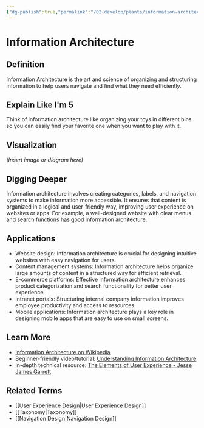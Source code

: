 ```yaml
---
{"dg-publish":true,"permalink":"/02-develop/plants/information-architecture/","title":"Information Architecture","tags":["learning","cognition","information"]}
---
```


# Information Architecture

## **Definition**  
Information Architecture is the art and science of organizing and structuring information to help users navigate and find what they need efficiently.

## **Explain Like I'm 5**  
Think of information architecture like organizing your toys in different bins so you can easily find your favorite one when you want to play with it.

## **Visualization**  
*(Insert image or diagram here)*

## **Digging Deeper**
Information architecture involves creating categories, labels, and navigation systems to make information more accessible. It ensures that content is organized in a logical and user-friendly way, improving user experience on websites or apps. For example, a well-designed website with clear menus and search functions has good information architecture.

## **Applications**  
- Website design: Information architecture is crucial for designing intuitive websites with easy navigation for users.
- Content management systems: Information architecture helps organize large amounts of content in a structured way for efficient retrieval.
- E-commerce platforms: Effective information architecture enhances product categorization and search functionality for better user experience.
- Intranet portals: Structuring internal company information improves employee productivity and access to resources.
- Mobile applications: Information architecture plays a key role in designing mobile apps that are easy to use on small screens.

## **Learn More**  
- [Information Architecture on Wikipedia](https://en.wikipedia.org/wiki/Information_architecture)
- Beginner-friendly video/tutorial: [Understanding Information Architecture](https://www.youtube.com/watch?v=Zo4j9t2VqCU)
- In-depth technical resource: [The Elements of User Experience - Jesse James Garrett](https://www.jjg.net/elements/) 

## **Related Terms**  
- [[User Experience Design\|User Experience Design]]
- [[Taxonomy\|Taxonomy]]
- [[Navigation Design\|Navigation Design]]